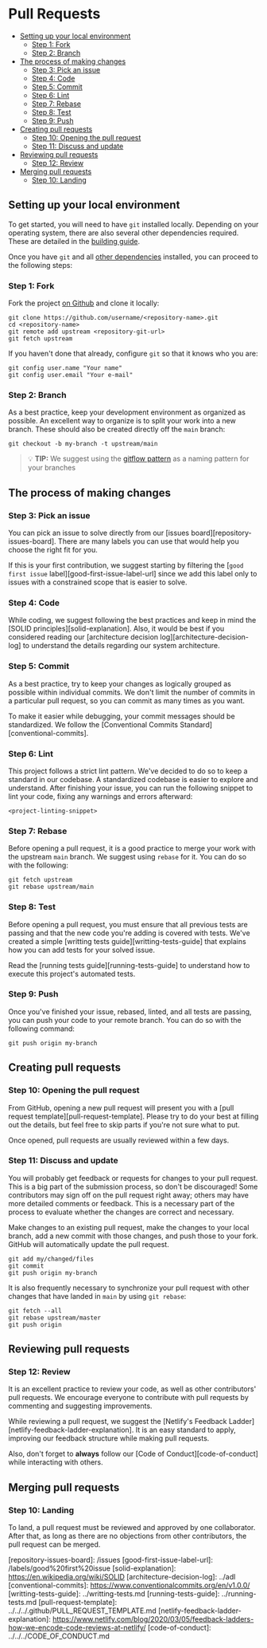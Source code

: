 # Pull Requests

* [Setting up your local environment](#setting-up-your-local-environment)
  * [Step 1: Fork](#step-1-fork)
  * [Step 2: Branch](#step-2-branch)
* [The process of making changes](#the-process-of-making-changes)
  * [Step 3: Pick an issue](#step-3-pick-an-issue)
  * [Step 4: Code](#step-4-code)
  * [Step 5: Commit](#step-5-commit)
  * [Step 6: Lint](#step-6-lint)
  * [Step 7: Rebase](#step-7-rebase)
  * [Step 8: Test](#step-8-test)
  * [Step 9: Push](#step-9-push)
* [Creating pull requests](#creating-pull-requests)
  * [Step 10: Opening the pull request](#step-10-opening-the-pull-request)
  * [Step 11: Discuss and update](#step-11-discuss-and-update)
* [Reviewing pull requests](#reviewing-pull-requests)
  * [Step 12: Review](#step-12-review)
* [Merging pull requests](#merging-pull-requests)
  * [Step 10: Landing](#step-10-landing)

## Setting up your local environment

To get started, you will need to have `git` installed locally. Depending on your operating system, there are also several other dependencies required. These are detailed in the [building guide][building-guide].

Once you have `git` and all [other dependencies][building-guide] installed, you can proceed to the following steps:

### Step 1: Fork

Fork the project [on Github][repository-url] and clone it locally:

```shell
git clone https://github.com/username/<repository-name>.git
cd <repository-name>
git remote add upstream <repository-git-url>
git fetch upstream
```

If you haven't done that already, configure `git` so that it knows who you are:

```shell
git config user.name "Your name"
git config user.email "Your e-mail"
```

### Step 2: Branch

As a best practice, keep your development environment as organized as possible. An excellent way to organize is to split your work into a new branch. These should also be created directly off the `main` branch:

```shell
git checkout -b my-branch -t upstream/main
```

> 💡 **TIP:** We suggest using the [gitflow pattern][gitflow-explanation] as a naming pattern for your branches

## The process of making changes

### Step 3: Pick an issue

You can pick an issue to solve directly from our [issues board][repository-issues-board]. There are many labels you can use that would help you choose the right fit for you.

If this is your first contribution, we suggest starting by filtering the [`good first issue` label][good-first-issue-label-url] since we add this label only to issues with a constrained scope that is easier to solve.

### Step 4: Code

While coding, we suggest following the best practices and keep in mind the [SOLID principles][solid-explanation]. Also, it would be best if you considered reading our [architecture decision log][architecture-decision-log] to understand the details regarding our system architecture.

### Step 5: Commit

As a best practice, try to keep your changes as logically grouped as possible within individual commits. We don't limit the number of commits in a particular pull request, so you can commit as many times as you want.

To make it easier while debugging, your commit messages should be standardized. We follow the [Conventional Commits Standard][conventional-commits].

### Step 6: Lint

This project follows a strict lint pattern. We've decided to do so to keep a standard in our codebase. A standardized codebase is easier to explore and understand. After finishing your issue, you can run the following snippet to lint your code, fixing any warnings and errors afterward:

```shell
<project-linting-snippet>
```

### Step 7: Rebase

Before opening a pull request, it is a good practice to merge your work with the upstream `main` branch. We suggest using `rebase` for it. You can do so with the following:

```shell
git fetch upstream
git rebase upstream/main
```

### Step 8: Test 

Before opening a pull request, you must ensure that all previous tests are passing and that the new code you're adding is covered with tests. We've created a simple [writting tests guide][writting-tests-guide] that explains how you can add tests for your solved issue.

Read the [running tests guide][running-tests-guide] to understand how to execute this project's automated tests.

### Step 9: Push

Once you've finished your issue, rebased, linted, and all tests are passing, you can push your code to your remote branch. You can do so with the following command:

```shell
git push origin my-branch
```

## Creating pull requests

### Step 10: Opening the pull request

From GitHub, opening a new pull request will present you with a [pull request template][pull-request-template]. Please try to do your best at filling out the
details, but feel free to skip parts if you're not sure what to put.

Once opened, pull requests are usually reviewed within a few days.

### Step 11: Discuss and update

You will probably get feedback or requests for changes to your pull request. This is a big part of the submission process, so don't be discouraged! Some contributors may sign off on the pull request right away; others may have more detailed comments or feedback. This is a necessary part of the process to evaluate whether the changes are correct and necessary.

Make changes to an existing pull request, make the changes to your local branch, add a new commit with those changes, and push those to your fork. GitHub will automatically update the pull request.

```shell
git add my/changed/files
git commit
git push origin my-branch
```

It is also frequently necessary to synchronize your pull request with other changes that have landed in `main` by using `git rebase`:

```shell
git fetch --all
git rebase upstream/master
git push origin
```

## Reviewing pull requests

### Step 12: Review

It is an excellent practice to review your code, as well as other contributors' pull requests. We encourage everyone to contribute with pull requests by commenting and suggesting improvements.

While reviewing a pull request, we suggest the [Netlify's Feedback Ladder][netlify-feedback-ladder-explanation]. It is an easy standard to apply, improving our feedback structure while making pull requests.

Also, don't forget to **always** follow our [Code of Conduct][code-of-conduct] while interacting with others.

## Merging pull requests

### Step 10: Landing

To land, a pull request must be reviewed and approved by one collaborator. After that, as long as there are no objections from other contributors, the pull request can be merged.

[building-guide]: ../building.md
[repository-url]: <repository-url>
[gitflow-explanation]: https://www.atlassian.com/git/tutorials/comparing-workflows/gitflow-workflow
[repository-issues-board]: <repository-url>/issues
[good-first-issue-label-url]: <repository-url>/labels/good%20first%20issue
[solid-explanation]: https://en.wikipedia.org/wiki/SOLID
[architecture-decision-log]: ../adl
[conventional-commits]: https://www.conventionalcommits.org/en/v1.0.0/
[writting-tests-guide]: ../writting-tests.md
[running-tests-guide]: ../running-tests.md
[pull-request-template]: ../../../.github/PULL_REQUEST_TEMPLATE.md
[netlify-feedback-ladder-explanation]: https://www.netlify.com/blog/2020/03/05/feedback-ladders-how-we-encode-code-reviews-at-netlify/
[code-of-conduct]: ../../../CODE_OF_CONDUCT.md
